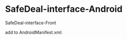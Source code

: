 # SafeDeal-interface-Android
SafeDeal-interface-Front 


add to AndroidManifest.xml:
<uses-permission android:name="android.permission.VIBRATE"/>